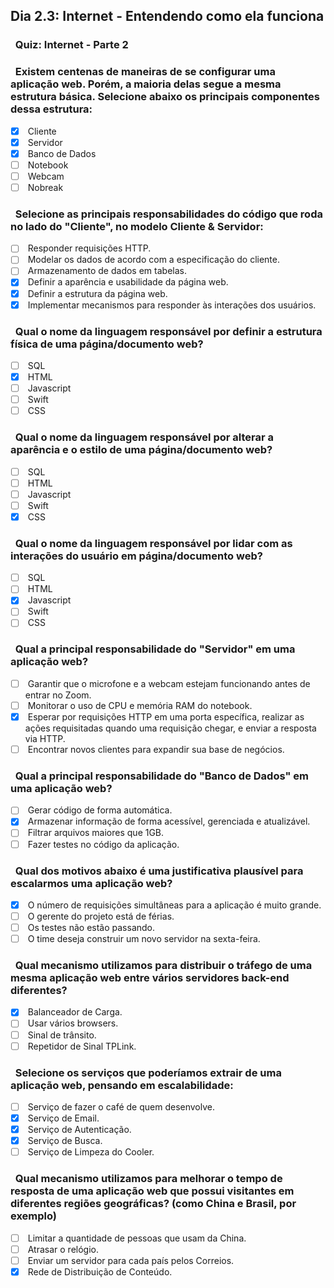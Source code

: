 ## Dia 2.3: Internet - Entendendo como ela funciona

### &nbsp; Quiz: Internet - Parte 2

### &nbsp; Existem centenas de maneiras de se configurar uma aplicação web. Porém, a maioria delas segue a mesma estrutura básica. Selecione abaixo os principais componentes dessa estrutura:

- [x] &nbsp;Cliente
- [x] &nbsp;Servidor
- [x] &nbsp;Banco de Dados
- [ ] &nbsp;Notebook
- [ ] &nbsp;Webcam
- [ ] &nbsp;Nobreak

### &nbsp; Selecione as principais responsabilidades do código que roda no lado do "Cliente", no modelo Cliente & Servidor:

- [ ] &nbsp;Responder requisições HTTP.
- [ ] &nbsp;Modelar os dados de acordo com a especificação do cliente.
- [ ] &nbsp;Armazenamento de dados em tabelas.
- [x] &nbsp;Definir a aparência e usabilidade da página web.
- [x] &nbsp;Definir a estrutura da página web.
- [x] &nbsp;Implementar mecanismos para responder às interações dos usuários.

### &nbsp; Qual o nome da linguagem responsável por definir a estrutura física de uma página/documento web?

- [ ] &nbsp;SQL
- [x] &nbsp;HTML
- [ ] &nbsp;Javascript
- [ ] &nbsp;Swift
- [ ] &nbsp;CSS

### &nbsp; Qual o nome da linguagem responsável por alterar a aparência e o estilo de uma página/documento web?

- [ ] &nbsp;SQL
- [ ] &nbsp;HTML
- [ ] &nbsp;Javascript
- [ ] &nbsp;Swift
- [x] &nbsp;CSS

### &nbsp; Qual o nome da linguagem responsável por lidar com as interações do usuário em página/documento web?

- [ ] &nbsp;SQL
- [ ] &nbsp;HTML
- [x] &nbsp;Javascript
- [ ] &nbsp;Swift
- [ ] &nbsp;CSS

### &nbsp; Qual a principal responsabilidade do "Servidor" em uma aplicação web?

- [ ] &nbsp;Garantir que o microfone e a webcam estejam funcionando antes de entrar no Zoom.
- [ ] &nbsp;Monitorar o uso de CPU e memória RAM do notebook.
- [x] &nbsp;Esperar por requisições HTTP em uma porta específica, realizar as ações requisitadas quando uma requisição chegar, e enviar a resposta via HTTP.
- [ ] &nbsp;Encontrar novos clientes para expandir sua base de negócios.

### &nbsp; Qual a principal responsabilidade do "Banco de Dados" em uma aplicação web?

- [ ] &nbsp;Gerar código de forma automática.
- [x] &nbsp;Armazenar informação de forma acessível, gerenciada e atualizável.
- [ ] &nbsp;Filtrar arquivos maiores que 1GB.
- [ ] &nbsp;Fazer testes no código da aplicação.

### &nbsp; Qual dos motivos abaixo é uma justificativa plausível para escalarmos uma aplicação web?

- [x] &nbsp;O número de requisições simultâneas para a aplicação é muito grande.
- [ ] &nbsp;O gerente do projeto está de férias.
- [ ] &nbsp;Os testes não estão passando.
- [ ] &nbsp;O time deseja construir um novo servidor na sexta-feira.

### &nbsp; Qual mecanismo utilizamos para distribuir o tráfego de uma mesma aplicação web entre vários servidores back-end diferentes?

- [x] &nbsp;Balanceador de Carga.
- [ ] &nbsp;Usar vários browsers.
- [ ] &nbsp;Sinal de trânsito.
- [ ] &nbsp;Repetidor de Sinal TPLink.

### &nbsp; Selecione os serviços que poderíamos extrair de uma aplicação web, pensando em escalabilidade:

- [ ] &nbsp;Serviço de fazer o café de quem desenvolve.
- [x] &nbsp;Serviço de Email.
- [x] &nbsp;Serviço de Autenticação.
- [x] &nbsp;Serviço de Busca.
- [ ] &nbsp;Serviço de Limpeza do Cooler.

### &nbsp; Qual mecanismo utilizamos para melhorar o tempo de resposta de uma aplicação web que possui visitantes em diferentes regiões geográficas? (como China e Brasil, por exemplo)

- [ ] &nbsp;Limitar a quantidade de pessoas que usam da China.
- [ ] &nbsp;Atrasar o relógio.
- [ ] &nbsp;Enviar um servidor para cada país pelos Correios.
- [x] &nbsp;Rede de Distribuição de Conteúdo.
